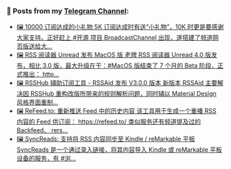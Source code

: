 ### 📰 Posts from my [Telegram Channel](https://t.me/s/aboutrss):
<!-- BLOG-POST-LIST:START -->
- [🖼 10000 订阅达成的小礼物 5K 订阅达成时有送“小礼物”，10K 时更是要感谢大家支持。正好赶上 #开源 项目 BroadcastChannel 出现，遂搭建了频道网页版送给大...](https://t.me/aboutrss/1477)
- [🖼 RSS 阅读器 Unread 发布 MacOS 版 老牌 RSS 阅读器 Unread 4.0 版发布，相比 3.0 版，最大升级在于：#MacOS 版结束了 7 个月的 Beta 阶段，正式推出： http...](https://t.me/aboutrss/1476)
- [🖼 RSSHub 辅助订阅工具 - RSSAid 发布 V3.0.0 版本 新版本 RSSAid 主要解决因 RSSHub 重构改版所带来的规则解析问题，同时辅以 Material Design 风格界面重制...](https://t.me/aboutrss/1475)
- [🖼 ReFeed.to: 重新推送 Feed 中的历史内容 该工具用于生成一个重播 RSS 内容的 Feed 供订阅： https://refeed.to/ 类似服务还有频道提及过的 Backfeed、 rers...](https://t.me/aboutrss/1474)
- [🖼 SyncReads: 支持将 RSS 内容同步至 Kindle / reMarkable 平板 SyncReads 是一个通过录入链接，将其内容导入 Kindle 或 reMarkable 平板设备的服务，有 #浏...](https://t.me/aboutrss/1473)
<!-- BLOG-POST-LIST:END -->

<!--
**AboutRSS/AboutRSS** is a ✨ _special_ ✨ repository because its `README.md` (this file) appears on your GitHub profile.

Here are some ideas to get you started:

- 🔭 I’m currently working on ...
- 🌱 I’m currently learning ...
- 👯 I’m looking to collaborate on ...
- 🤔 I’m looking for help with ...
- 💬 Ask me about ...
- 📫 How to reach me: ...
- 😄 Pronouns: ...
- ⚡ Fun fact: ...
-->

